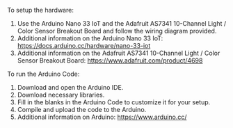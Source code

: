 To setup the hardware: 
  1. Use the Arduino Nano 33 IoT and the Adafruit AS7341 10-Channel Light / Color Sensor Breakout Board and follow the wiring diagram provided.
  2. Additional information on the Arduino Nano 33 IoT: https://docs.arduino.cc/hardware/nano-33-iot 
  3. Additional information on the Adafruit AS7341 10-Channel Light / Color Sensor Breakout Board: https://www.adafruit.com/product/4698 

To run the Arduino Code: 
  1. Download and open the Arduino IDE. 
  2. Download necessary libraries. 
  3. Fill in the blanks in the Arduino Code to customize it for your setup. 
  4. Compile and upload the code to the Arduino. 
  5. Additional information on Arduino: https://www.arduino.cc/ 
